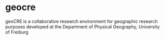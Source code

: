 geocre
======

geoCRE is a collaborative research environment for geographic research purposes developed at the Department of Physical Geography, University of Freiburg
